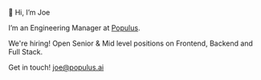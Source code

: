 👋 Hi, I’m Joe

I’m an Engineering Manager at [Populus](https://www.populus.ai/). 

We're hiring! Open Senior & Mid level positions on Frontend, Backend and Full Stack.

Get in touch! joe@populus.ai
